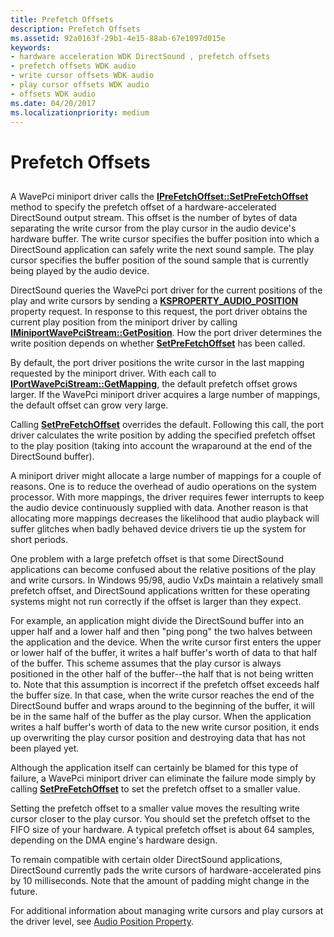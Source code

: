 ```yaml
---
title: Prefetch Offsets
description: Prefetch Offsets
ms.assetid: 92a0163f-29b1-4e15-88ab-67e1097d015e
keywords:
- hardware acceleration WDK DirectSound , prefetch offsets
- prefetch offsets WDK audio
- write cursor offsets WDK audio
- play cursor offsets WDK audio
- offsets WDK audio
ms.date: 04/20/2017
ms.localizationpriority: medium
---
```


# Prefetch Offsets


## <span id="prefetch_offsets"></span><span id="PREFETCH_OFFSETS"></span>


A WavePci miniport driver calls the [**IPreFetchOffset::SetPreFetchOffset**](https://msdn.microsoft.com/library/windows/hardware/ff536952) method to specify the prefetch offset of a hardware-accelerated DirectSound output stream. This offset is the number of bytes of data separating the write cursor from the play cursor in the audio device's hardware buffer. The write cursor specifies the buffer position into which a DirectSound application can safely write the next sound sample. The play cursor specifies the buffer position of the sound sample that is currently being played by the audio device.

DirectSound queries the WavePci port driver for the current positions of the play and write cursors by sending a [**KSPROPERTY\_AUDIO\_POSITION**](https://msdn.microsoft.com/library/windows/hardware/ff537297) property request. In response to this request, the port driver obtains the current play position from the miniport driver by calling [**IMiniportWavePciStream::GetPosition**](https://msdn.microsoft.com/library/windows/hardware/ff536727). How the port driver determines the write position depends on whether [**SetPreFetchOffset**](https://msdn.microsoft.com/library/windows/hardware/ff536952) has been called.

By default, the port driver positions the write cursor in the last mapping requested by the miniport driver. With each call to [**IPortWavePciStream::GetMapping**](https://msdn.microsoft.com/library/windows/hardware/ff536909), the default prefetch offset grows larger. If the WavePci miniport driver acquires a large number of mappings, the default offset can grow very large.

Calling [**SetPreFetchOffset**](https://msdn.microsoft.com/library/windows/hardware/ff536952) overrides the default. Following this call, the port driver calculates the write position by adding the specified prefetch offset to the play position (taking into account the wraparound at the end of the DirectSound buffer).

A miniport driver might allocate a large number of mappings for a couple of reasons. One is to reduce the overhead of audio operations on the system processor. With more mappings, the driver requires fewer interrupts to keep the audio device continuously supplied with data. Another reason is that allocating more mappings decreases the likelihood that audio playback will suffer glitches when badly behaved device drivers tie up the system for short periods.

One problem with a large prefetch offset is that some DirectSound applications can become confused about the relative positions of the play and write cursors. In Windows 95/98, audio VxDs maintain a relatively small prefetch offset, and DirectSound applications written for these operating systems might not run correctly if the offset is larger than they expect.

For example, an application might divide the DirectSound buffer into an upper half and a lower half and then "ping pong" the two halves between the application and the device. When the write cursor first enters the upper or lower half of the buffer, it writes a half buffer's worth of data to that half of the buffer. This scheme assumes that the play cursor is always positioned in the other half of the buffer--the half that is not being written to. Note that this assumption is incorrect if the prefetch offset exceeds half the buffer size. In that case, when the write cursor reaches the end of the DirectSound buffer and wraps around to the beginning of the buffer, it will be in the same half of the buffer as the play cursor. When the application writes a half buffer's worth of data to the new write cursor position, it ends up overwriting the play cursor position and destroying data that has not been played yet.

Although the application itself can certainly be blamed for this type of failure, a WavePci miniport driver can eliminate the failure mode simply by calling [**SetPreFetchOffset**](https://msdn.microsoft.com/library/windows/hardware/ff536952) to set the prefetch offset to a smaller value.

Setting the prefetch offset to a smaller value moves the resulting write cursor closer to the play cursor. You should set the prefetch offset to the FIFO size of your hardware. A typical prefetch offset is about 64 samples, depending on the DMA engine's hardware design.

To remain compatible with certain older DirectSound applications, DirectSound currently pads the write cursors of hardware-accelerated pins by 10 milliseconds. Note that the amount of padding might change in the future.

For additional information about managing write cursors and play cursors at the driver level, see [Audio Position Property](audio-position-property.md).

 

 





